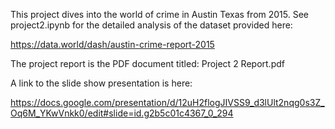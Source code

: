 This project dives into the world of crime in Austin Texas from 2015. See project2.ipynb for the detailed analysis of the dataset provided here:

https://data.world/dash/austin-crime-report-2015

The project report is the PDF document titled: Project 2 Report.pdf

A link to the slide show presentation is here:

https://docs.google.com/presentation/d/12uH2flogJIVSS9_d3lUlt2nqg0s3Z_Oq6M_YKwVnkk0/edit#slide=id.g2b5c01c4367_0_294

